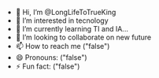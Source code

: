 - 👋 Hi, I’m @LongLifeToTrueKing
- 👀 I’m interested in tecnology  
- 🌱 I’m currently learning TI and IA...
- 💞️ I’m looking to collaborate on new future
- 📫 How to reach me ("false")
- 😄 Pronouns: ("false")
- ⚡ Fun fact: ("false")  

<!---
LongLifeToTrueKing/LongLifeToTrueKing is a ✨ special ✨ repository because its `README.md` (this file) appears on your GitHub profile.
You can click the Preview link to take a look at your changes.
--->
